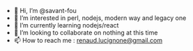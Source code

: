 - 👋 Hi, I’m @savant-fou
- 👀 I’m interested in perl, nodejs, modern way and legacy one
- 🌱 I’m currently learning nodejs/react
- 💞️ I’m looking to collaborate on nothing at this time
- 📫 How to reach me : renaud.lucignone@gmail.com

<!---
savant-fou/savant-fou is a ✨ special ✨ repository because its `README.md` (this file) appears on your GitHub profile.
You can click the Preview link to take a look at your changes.
--->
